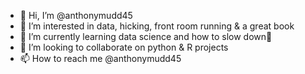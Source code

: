 - 👋 Hi, I’m @anthonymudd45
- 👀 I’m interested in data, hicking, front room running & a great book
- 🌱 I’m currently learning data science and how to slow down🏃
- 💞️ I’m looking to collaborate on python & R projects
- 📫 How to reach me @anthonymudd45

<!---
anthonymudd45/anthonymudd45 is a ✨ special ✨ repository because its `README.md` (this file) appears on your GitHub profile.
You can click the Preview link to take a look at your changes.
--->
